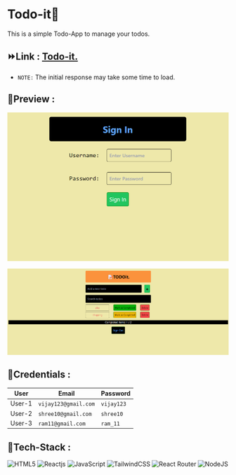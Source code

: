 # Todo-it📝

This is a simple Todo-App to manage your todos.

## ⏩Link : <a href="https://mytodo-it.netlify.app/" target="_blank">Todo-it.</a>

- `NOTE:` The initial response may take some time to load.

## 📜Preview : <a name = "preview"></a>

![Sign-In](/images/todo-1.png)

![Todo-List](/images/todo-2.png)

## 🔑Credentials : <a name="credentials"></a>

| User   | Email                | Password   |
| ------ | -------------------- | ---------- |
| User-1 | `vijay123@gmail.com` | `vijay123` |
| User-2 | `shree10@gmail.com`  | `shree10`  |
| User-3 | `ram11@gmail.com`    | `ram_11`   |

## 💼Tech-Stack : <a name = "tech-stack"></a>

![HTML5](https://img.shields.io/badge/html5-%23E34F26.svg?style=for-the-badge&logo=html5&logoColor=black) ![Reactjs](https://img.shields.io/badge/react.js-blue?&style=for-the-badge&logo=react&logoColor=black) ![JavaScript](https://img.shields.io/badge/javascript-ffa500?style=for-the-badge&logo=javascript&logoColor=black) ![TailwindCSS](https://img.shields.io/badge/tailwindcss-%2338B2AC.svg?style=for-the-badge&logo=tailwind-css&logoColor=black) ![React Router](https://img.shields.io/badge/React_Router-CA4245?style=for-the-badge&logo=react-router&logoColor=black&text=black) ![NodeJS](https://img.shields.io/badge/node.js-6GA55F?style=for-the-badge&logo=node.js&logoColor=black)
